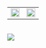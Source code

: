 
<table><tr><td valign="center" width="50%">

<img src="https://github-readme-stats.vercel.app/api?username=parkjunhoo&show_icons=true&count_private=true&hide_border=true" align="center" style="width: 100%" />

</td><td valign="center" width="50%">

<img src="https://github-readme-stats.vercel.app/api/top-langs/?username=parkjunhoo&hide_border=true&layout=compact" align="center" style="width: 100%" />

</td></tr></table>  
<br/>  

<a href="https://velog.io/@parkjunhoo" target="_blank">
  <img src="https://img.shields.io/badge/Velog&nbsp블로그-000000?style=for-the-badge&logo=velog&logoColor=white"/>
</a>
